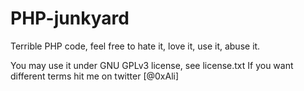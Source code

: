 PHP-junkyard
============

Terrible PHP code, feel free to hate it, love it, use it, abuse it.

You may use it under GNU GPLv3 license, see license.txt
If you want different terms hit me on twitter [@0xAli]